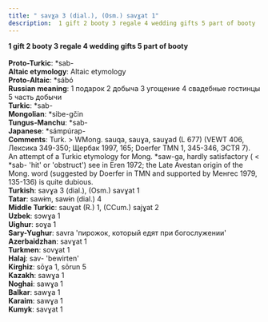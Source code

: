 ```yaml
---
title: " savɣa 3 (dial.), (Osm.) savɣat 1"
description:  1 gift 2 booty 3 regale 4 wedding gifts 5 part of booty
---
```

<strong> 1 gift 2 booty 3 regale 4 wedding gifts 5 part of booty</strong><br><br>
<strong>Proto-Turkic</strong>:  *sab-<br>
<strong>Altaic etymology</strong>:  Altaic etymology<br>
<strong> Proto-Altaic</strong>:  *sábó<br>
<strong>Russian meaning</strong>:  1 подарок 2 добыча 3 угощение 4 свадебные гостинцы 5 часть добычи<br>
<strong>Turkic</strong>:  *sab-<br>
<strong>Mongolian</strong>:  *sibe-gčin<br>
<strong>Tungus-Manchu</strong>:  *sab-<br>
<strong>Japanese</strong>:  *sámpúrap-<br>
<strong>Comments</strong>:  Turk. > WMong. sauqa, sauɣa, sauɣad (L 677) (VEWT 406, Лексика 349-350; Щербак 1997, 165; Doerfer TMN 1, 345-346, ЭСТЯ 7). An attempt of a Turkic etymology for Mong. *saw-ga, hardly satisfactory ( < *sab- 'hit' or 'obstruct') see in Eren 1972; the Late Avestan origin of the Mong. word (suggested by Doerfer in TMN and supported by Менгес 1979, 135-136) is quite dubious.<br>
<strong>Turkish</strong>:  savɣa 3 (dial.), (Osm.) savɣat 1<br>
<strong>Tatar</strong>:  sawɨm, sawɨn (dial.) 4<br>
<strong>Middle Turkic</strong>:  sauɣat (R.) 1, (CCum.) sajɣat 2<br>
<strong>Uzbek</strong>:  sɔwɣa 1<br>
<strong>Uighur</strong>:  soɣa 1<br>
<strong>Sary-Yughur</strong>:  savra 'пирожок, который едят при богослужении'<br>
<strong>Azerbaidzhan</strong>:  savɣat 1<br>
<strong>Turkmen</strong>:  sovɣat 1<br>
<strong>Halaj</strong>:  sav- 'bewirten'<br>
<strong>Kirghiz</strong>:  sōɣa 1, sōrun 5<br>
<strong>Kazakh</strong>:  sawɣa 1<br>
<strong>Noghai</strong>:  sawɣa 1<br>
<strong>Balkar</strong>:  sawɣa 1<br>
<strong>Karaim</strong>:  sawɣa 1<br>
<strong>Kumyk</strong>:  savɣat 1<br>



